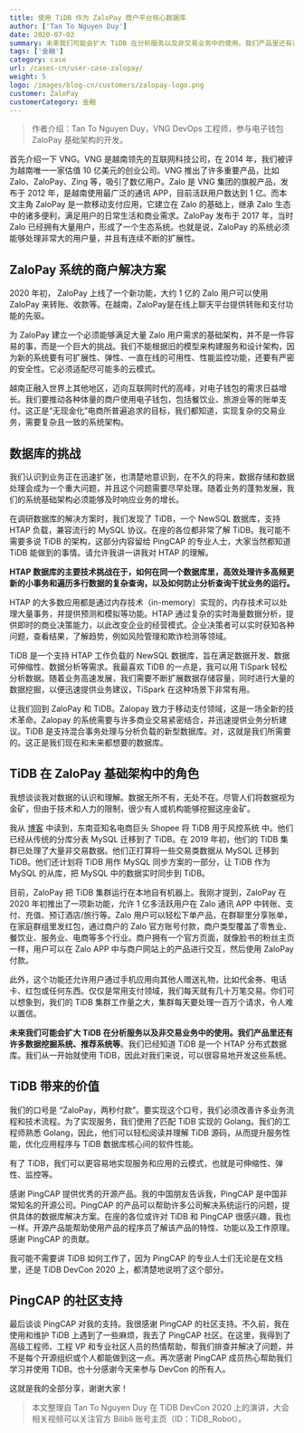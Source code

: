 ```yaml
---
title: 使用 TiDB 作为 ZaloPay 商户平台核心数据库
author: ['Tan To Nguyen Duy']
date: 2020-07-02
summary: 未来我们可能会扩大 TiDB 在分析服务以及非交易业务中的使用。我们产品里还有许多数据挖掘系统、推荐系统等。
tags: ['金融']
category: case
url: /cases-cn/user-case-zalopay/
weight: 5
logo: /images/blog-cn/customers/zalopay-logo.png
customer: ZaloPay
customerCategory: 金融
---
```


>作者介绍：Tan To Nguyen Duy，VNG DevOps 工程师，参与电子钱包 ZaloPay 基础架构的开发。


首先介绍一下 VNG。VNG 是越南领先的互联网科技公司，在 2014 年，我们被评为越南唯一一家估值 10 亿美元的创业公司。VNG 推出了许多重要产品，比如 Zalo、ZaloPay、Zing 等，吸引了数亿用户。Zalo 是 VNG 集团的旗舰产品，发布于 2012 年，是越南使用最广泛的通讯 APP，目前活跃用户数达到 1 亿。而本文主角 ZaloPay 是一款移动支付应用，它建立在 Zalo 的基础上，继承 Zalo 生态中的诸多便利，满足用户的日常生活和商业需求。ZaloPay 发布于 2017 年，当时 Zalo 已经拥有大量用户，形成了一个生态系统。也就是说，ZaloPay 的系统必须能够处理非常大的用户量，并且有连续不断的扩展性。


## ZaloPay 系统的商户解决方案

2020 年初， ZaloPay 上线了一个新功能，大约 1 亿的 Zalo 用户可以使用 ZaloPay 来转账、收款等。在越南，ZaloPay是在线上聊天平台提供转账和支付功能的先驱。

为 ZaloPay 建立一个必须能够满足大量 Zalo 用户需求的基础架构，并不是一件容易的事，而是一个巨大的挑战。我们不能根据旧的模型来构建服务和设计架构，因为新的系统要有可扩展性、弹性、一直在线的可用性、性能监控功能，还要有严密的安全性。它必须适配尽可能多的云模式。

越南正融入世界上其他地区，迈向互联网时代的高峰，对电子钱包的需求日益增长。我们要推动各种体量的商户使用电子钱包，包括餐饮业、旅游业等的账单支付。这正是“无现金化”电商所普遍追求的目标，我们都知道，实现复杂的交易业务，需要复杂且一致的系统架构。

## 数据库的挑战

我们认识到业务正在迅速扩张，也清楚地意识到，在不久的将来，数据存储和数据处理会成为一个重大问题，并且这个问题需要尽早处理。随着业务的蓬勃发展，我们的系统基础架构必须能够及时响应业务的增长。

在调研数据库的解决方案时，我们发现了 TiDB，一个 NewSQL 数据库，支持 HTAP 负载，兼容流行的 MySQL 协议。在座的各位都非常了解 TiDB。我可能不需要多说 TiDB 的架构，这部分内容留给 PingCAP 的专业人士，大家当然都知道 TiDB 能做到的事情。请允许我讲一讲我对 HTAP 的理解。

**HTAP 数据库的主要技术挑战在于，如何在同一个数据库里，高效处理许多高频更新的小事务和遍历多行数据的复杂查询，以及如何防止分析查询干扰业务的运行。**

HTAP 的大多数应用都是通过内存技术（in-memory）实现的，内存技术可以处理大量事务，并提供预测和模拟等功能。HTAP 通过复杂的实时海量数据分析，提供即时的商业决策能力，以此改变企业的经营模式。企业决策者可以实时获知各种问题，查看结果，了解趋势，例如风险管理和欺诈检测等领域。

TiDB 是一个支持 HTAP 工作负载的 NewSQL 数据库，旨在满足数据开发、数据可伸缩性、数据分析等需求。我最喜欢 TiDB 的一点是，我可以用 TiSpark 轻松分析数据。随着业务高速发展，我们需要不断扩展数据存储容量，同时进行大量的数据挖掘，以便迅速提供业务建议，TiSpark 在这种场景下非常有用。

让我们回到 ZaloPay 和 TiDB。Zalopay 致力于移动支付领域，这是一场全新的技术革命。Zalopay 的系统需要与许多商业交易紧密结合，并迅速提供业务分析建议。TiDB 是支持混合事务处理与分析负载的新型数据库。对，这就是我们所需要的。这正是我们现在和未来都想要的数据库。

## TiDB 在 ZaloPay 基础架构中的角色

我想谈谈我对数据的认识和理解。数据无所不有，无处不在。尽管人们将数据视为金矿，但由于技术和人力的限制，很少有人或机构能够挖掘这座金矿。

我从 [博客](https://pingcap.com/success-stories/choosing-right-database-for-your-applications/) 中读到，东南亚知名电商巨头 Shopee 将 TiDB 用于风控系统 中。他们已经从传统的分库分表 MySQL 迁移到了 TiDB。在 2019 年初，他们的 TiDB 集群已处理了大量非交易数据。他们正打算将一些交易类数据从 MySQL 迁移到 TiDB。他们还计划将 TiDB 用作 MySQL 同步方案的一部分，让 TiDB 作为 MySQL 的从库，把 MySQL 中的数据实时同步到 TiDB。

目前，ZaloPay 把 TiDB 集群运行在本地自有机器上。我刚才提到，ZaloPay 在 2020 年初推出了一项新功能，允许 1 亿多活跃用户在 Zalo 通讯 APP 中转账、支付、充值、预订酒店/旅行等。Zalo 用户可以轻松下单产品，在群聊里分享账单，在家庭群组里发红包，通过商户的 Zalo 官方账号付款，商户类型覆盖了零售业、餐饮业、服务业、电商等多个行业。商户拥有一个官方页面，就像脸书的粉丝主页一样，用户可以在 Zalo APP 中与商户网站上的产品进行交互，然后使用 ZaloPay 付款。

此外，这个功能还允许用户通过手机应用向其他人赠送礼物，比如代金券、电话卡、红包或任何东西。仅仅是常用支付领域，我们每天就有几十万笔交易。你们可以想象到，我们的 TiDB 集群工作量之大，集群每天要处理一百万个请求，令人难以置信。

**未来我们可能会扩大 TiDB 在分析服务以及非交易业务中的使用。我们产品里还有许多数据挖掘系统、推荐系统等**。我们已经知道 TiDB 是一个 HTAP 分布式数据库。我们从一开始就使用 TiDB，因此对我们来说，可以很容易地开发这些系统。


## TiDB 带来的价值

我们的口号是 “ZaloPay，两秒付款”。要实现这个口号，我们必须改善许多业务流程和技术流程。为了实现服务，我们使用了匹配 TiDB 实现的 Golang。我们的工程师熟悉 Golang，因此，他们可以轻松阅读并理解 TiDB 源码，从而提升服务性能，优化应用程序与 TiDB 数据库核心间的软件性能。

有了 TiDB，我们可以更容易地实现服务和应用的云模式，也就是可伸缩性、弹性、监控等。

感谢 PingCAP 提供优秀的开源产品。我的中国朋友告诉我，PingCAP 是中国非常知名的开源公司。PingCAP 的产品可以帮助许多公司解决系统运行的问题，提供具体的数据库解决方案。在座的各位或许对 TiDB 和 PingCAP 很感兴趣，我也一样。开源产品能帮助使用产品的程序员了解该产品的特性、功能以及工作原理。感谢 PingCAP 的贡献。

我可能不需要讲 TiDB 如何工作了，因为 PingCAP 的专业人士们无论是在文档里，还是 TiDB DevCon 2020 上，都清楚地说明了这个部分。

## PingCAP 的社区支持

最后谈谈 PingCAP 对我的支持。我很感谢 PingCAP 的社区支持。不久前，我在使用和维护 TiDB 上遇到了一些麻烦，我去了 PingCAP 社区。在这里，我得到了高级工程师、工程 VP 和专业社区人员的热情帮助，帮我们排查并解决了问题，并不是每个开源组织或个人都能做到这一点。再次感谢 PingCAP 成员热心帮助我们学习并使用 TiDB。也十分感谢今天来参与 DevCon 的所有人。

这就是我的全部分享，谢谢大家！

>本文整理自 Tan To Nguyen Duy 在 TiDB DevCon 2020 上的演讲，大会相关视频可以关注官方 Bilibli 账号主页（ID：TiDB_Robot）。
